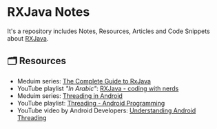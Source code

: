 # RXJava Notes
It's a repository includes Notes, Resources, Articles and Code Snippets about [RXJava](https://github.com/ReactiveX/RxJava).


## 🗂 Resources
- Meduim series: [The Complete Guide to RxJava](https://betterprogramming.pub/complete-guide-on-rxjava-d997235e4eec)
- YouTube playlist *"In Arabic"*: [RXJava - coding with nerds](https://www.youtube.com/playlist?list=PLXjbGq0ERjFq0KvT7clQoOxM5TTd03yji)
- Meduim series: [Threading in Android](https://betterprogramming.pub/threading-in-android-129b8688436a)
- YouTube playlist: [Threading - Android Programming](https://www.youtube.com/playlist?list=PLrnPJCHvNZuD52mtV8NvazNYIyIVPVZRa)
- YouTube video by Android Developers: [Understanding Android Threading](https://youtu.be/0Z5MZ0jL2BM)
